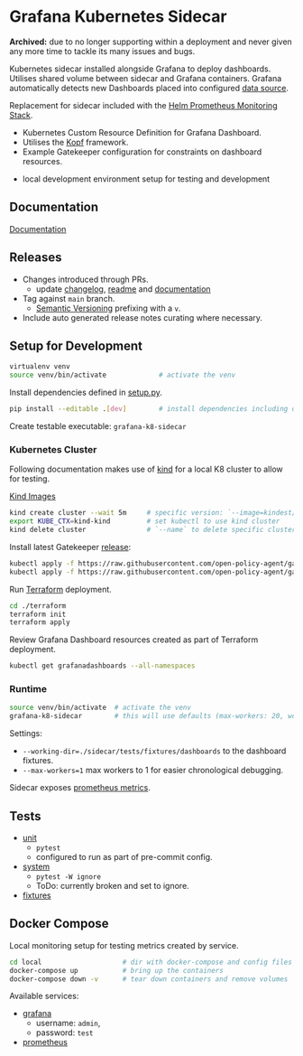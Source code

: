 # Grafana Kubernetes Sidecar

**Archived:** due to no longer supporting within a deployment and never given any more time to tackle its
many issues and bugs.

Kubernetes sidecar installed alongside Grafana to deploy dashboards. Utilises shared volume between sidecar
and Grafana containers. Grafana automatically detects new Dashboards placed into configured [data source](https://grafana.com/docs/grafana/latest/administration/provisioning/#data-sources).

Replacement for sidecar included with the [Helm Prometheus Monitoring Stack](https://github.com/prometheus-community/helm-charts/tree/main/charts/kube-prometheus-stack).

- Kubernetes Custom Resource Definition for Grafana Dashboard.
- Utilises the [Kopf](https://kopf.readthedocs.io/en/stable/) framework.
- Example Gatekeeper configuration for constraints on dashboard resources.
* local development environment setup for testing and development

## Documentation

[Documentation](./docs/)

## Releases

- Changes introduced through PRs.
  - update [changelog](./CHANGELOG.md), [readme](./README.md) and [documentation](./docs)
- Tag against `main` branch.
  - [Semantic Versioning](https://semver.org/) prefixing with a `v`.
- Include auto generated release notes curating where necessary.

## Setup for Development

```sh
virtualenv venv
source venv/bin/activate             # activate the venv
```

Install dependencies defined in [setup.py](./setup.py).

```sh
pip install --editable .[dev]        # install dependencies including dev dependencies
```

Create testable executable: `grafana-k8-sidecar`


### Kubernetes Cluster

Following documentation makes use of [kind](https://kind.sigs.k8s.io/docs/user/quick-start/#installation) for
a local K8 cluster to allow for testing.

[Kind Images](https://hub.docker.com/r/kindest/node/tags?page=1&ordering=last_updated)

```bash
kind create cluster --wait 5m     # specific version: `--image=kindest/node:<VERSION>`
export KUBE_CTX=kind-kind         # set kubectl to use kind cluster
kind delete cluster               # `--name` to delete specific cluster
```

Install latest Gatekeeper [release]( https://github.com/open-policy-agent/gatekeeper/releases):

```sh
kubectl apply -f https://raw.githubusercontent.com/open-policy-agent/gatekeeper/<VERSION>/deploy/gatekeeper.yaml
kubectl apply -f https://raw.githubusercontent.com/open-policy-agent/gatekeeper/<VERSION>/demo/basic/sync.yaml
```

Run [Terraform](https://www.terraform.io/) deployment.

```sh
cd ./terraform
terraform init
terraform apply
```

Review Grafana Dashboard resources created as part of Terraform deployment.

```sh
kubectl get grafanadashboards --all-namespaces
```

### Runtime

```sh
source venv/bin/activate  # activate the venv
grafana-k8-sidecar        # this will use defaults (max-workers: 20, working-dir: /tmp/grafana-dashboards)
```

Settings:

- `--working-dir=./sidecar/tests/fixtures/dashboards` to the dashboard fixtures.
- `--max-workers=1` max workers to 1 for easier chronological debugging.

Sidecar exposes [prometheus metrics](http://localhost:8000).

## Tests

- [unit](./tests/unit/)
  - `pytest`
  - configured to run as part of pre-commit config.
- [system](./tests/system-tests/)
  - `pytest -W ignore`
  - ToDo: currently broken and set to ignore.
- [fixtures](./tests/fixtures/)

## Docker Compose

Local monitoring setup for testing metrics created by service.

```sh
cd local                    # dir with docker-compose and config files
docker-compose up           # bring up the containers
docker-compose down -v      # tear down containers and remove volumes
```

Available services:

- [grafana](http://localhost:3000)
  - username: `admin`,
  - password: `test`
- [prometheus](http://localhost:9000)

